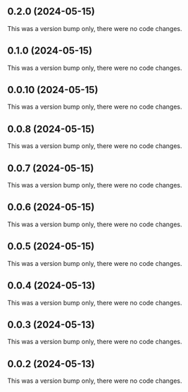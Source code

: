 ## 0.2.0 (2024-05-15)

This was a version bump only, there were no code changes.

## 0.1.0 (2024-05-15)

This was a version bump only, there were no code changes.

## 0.0.10 (2024-05-15)

This was a version bump only, there were no code changes.

## 0.0.8 (2024-05-15)

This was a version bump only, there were no code changes.

## 0.0.7 (2024-05-15)

This was a version bump only, there were no code changes.

## 0.0.6 (2024-05-15)

This was a version bump only, there were no code changes.

## 0.0.5 (2024-05-15)

This was a version bump only, there were no code changes.

## 0.0.4 (2024-05-13)

This was a version bump only, there were no code changes.

## 0.0.3 (2024-05-13)

This was a version bump only, there were no code changes.

## 0.0.2 (2024-05-13)

This was a version bump only, there were no code changes.